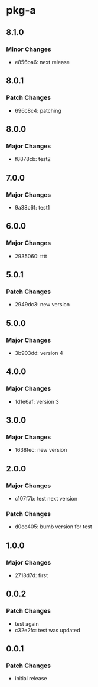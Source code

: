 # pkg-a

## 8.1.0

### Minor Changes

- e856ba6: next release

## 8.0.1

### Patch Changes

- 696c8c4: patching

## 8.0.0

### Major Changes

- f8878cb: test2

## 7.0.0

### Major Changes

- 9a38c6f: test1

## 6.0.0

### Major Changes

- 2935060: tttt

## 5.0.1

### Patch Changes

- 2949dc3: new version

## 5.0.0

### Major Changes

- 3b903dd: version 4

## 4.0.0

### Major Changes

- 1d1e6af: version 3

## 3.0.0

### Major Changes

- 1638fec: new version

## 2.0.0

### Major Changes

- c107f7b: test next version

### Patch Changes

- d0cc405: bumb version for test

## 1.0.0

### Major Changes

- 2718d7d: first

## 0.0.2

### Patch Changes

- test again
- c32e2fc: test was updated

## 0.0.1

### Patch Changes

- initial release
